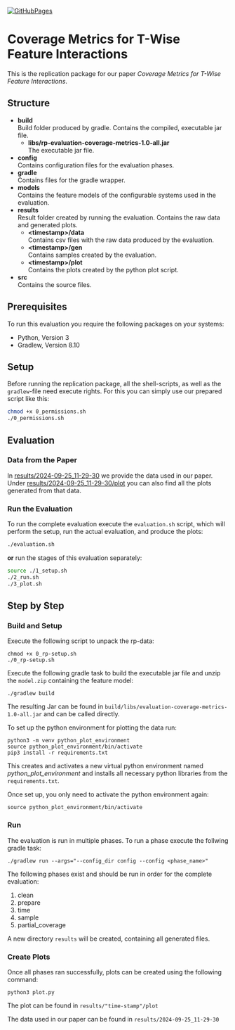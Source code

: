 [![GitHubPages](https://img.shields.io/badge/GitHub%20Pages-online-blue.svg?style=flat)][website]

# Coverage Metrics for T-Wise Feature Interactions
This is the replication package for our paper _Coverage Metrics for T-Wise Feature Interactions_.
## Structure
+ __build__\
  Build folder produced by gradle. Contains the compiled, executable jar file.
  - __libs/rp-evaluation-coverage-metrics-1.0-all.jar__\
  The executable jar file.
+ __config__\
  Contains configuration files for the evaluation phases.
+ __gradle__\
  Contains files for the gradle wrapper.
+ __models__\
  Contains the feature models of the configurable systems used in the evaluation.
+ __results__\
  Result folder created by running the evaluation. Contains the raw data and generated plots.
  + __\<timestamp\>/data__\
    Contains csv files with the raw data produced by the evaluation.
  + __\<timestamp\>/gen__\
    Contains samples created by the evaluation.
  + __\<timestamp\>/plot__\
    Contains the plots created by the python plot script.
+ __src__\
  Contains the source files.

## Prerequisites
To run this evaluation you require the following packages on your systems:
- Python, Version 3
- Gradlew, Version 8.10

## Setup
Before running the replication package, all the shell-scripts, as well as the `gradlew`-file need execute rights.
For this you can simply use our prepared script like this:
```bash
chmod +x 0_permissions.sh
./0_permissions.sh
```

## Evaluation
### Data from the Paper
In [results/2024-09-25_11-29-30](results/2024-09-25_11-29-30) we provide the data used in our paper.  
Under [results/2024-09-25_11-29-30/plot](results/2024-09-25_11-29-30/plot) you can also find all the plots generated from that data.


### Run the Evaluation
To run the complete evaluation execute the `evaluation.sh` script, which will perform the setup, run the actual evaluation, and produce the plots:
```bash
./evaluation.sh
```
**or** run the stages of this evaluation separately:

```bash
source ./1_setup.sh
./2_run.sh
./3_plot.sh
```

## Step by Step

### Build and Setup
Execute the following script to unpack the rp-data:
```
chmod +x 0_rp-setup.sh
./0_rp-setup.sh
```

Execute the following gradle task to build the executable jar file and unzip the `model.zip` containing the feature model:
```
./gradlew build
```
The resulting Jar can be found in `build/libs/evaluation-coverage-metrics-1.0-all.jar` and can be called directly.

To set up the python environment for plotting the data run:
```
python3 -m venv python_plot_environment
source python_plot_environment/bin/activate
pip3 install -r requirements.txt
```
This creates and activates a new virtual python environment named _python_plot_environment_ and installs all necessary python libraries from the `requirements.txt`.

Once set up, you only need to activate the python environment again:
```
source python_plot_environment/bin/activate
```

### Run
The evaluation is run in multiple phases. To run a phase execute the follwing gradle task:
```
./gradlew run --args="--config_dir config --config <phase_name>"
```

The following phases exist and should be run in order for the complete evaluation:

1. clean
2. prepare
3. time
4. sample
5. partial_coverage

A new directory `results` will be created, containing all generated files.

### Create Plots

Once all phases ran successfully, plots can be created using the following command:
```
python3 plot.py
```
The plot can be found in `results/"time-stamp"/plot`

The data used in our paper can be found in `results/2024-09-25_11-29-30`

[website]: https://t-wise-coverage.github.io